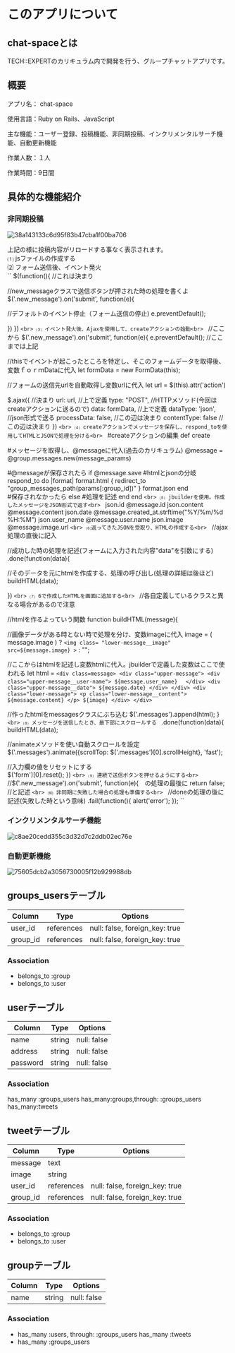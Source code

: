 # このアプリについて

## chat-spaceとは
TECH::EXPERTのカリキュラム内で開発を行う、グループチャットアプリです。

## 概要
アプリ名： chat-space <br>

使用言語：Ruby on Rails、JavaScript <br>

主な機能：ユーザー登録、投稿機能、非同期投稿、インクリメンタルサーチ機能、自動更新機能 <br>

作業人数：１人 <br>

作業時間：9日間 <br>

## 具体的な機能紹介
### 非同期投稿
![38a143133c6d95f83b47cba1f00ba706](https://user-images.githubusercontent.com/57340298/72162523-7fb0de80-3405-11ea-8b25-77e6d29868d7.gif)<br>

上記の様に投稿内容がリロードする事なく表示されます。<br>
⑴ jsファイルの作成する<br>
⑵ フォーム送信後、イベント発火<br>
``
$(function(){ //これは決まり

//new_messageクラスで送信ボタンが押された時の処理を書くよ
  $('.new_message').on('submit', function(e){   

//デフォルトのイベント停止（フォーム送信の停止)
  e.preventDefault(); 

  })
})
``<br>
⑶ イベント発火後、Ajaxを使用して、createアクションの始動<br>
``
//ここから
$('.new_message').on('submit', function(e){
  e.preventDefault();
//ここまでは上記

//thisでイベントが起こったところを特定し、そこのフォームデータを取得後、変数ｆｏｒｍDataに代入
  let formData = new FormData(this); 

//フォームの送信先urlを自動取得し変数urlに代入
  let url = $(this).attr('action')

  $.ajax({ //決まり
    url: url, //上で定義
    type: "POST", //HTTPメソッド(今回はcreateアクションに送るので)
    data: formData, //上で定義
    dataType: 'json', //json形式で送る
    processData: false, //この辺は決まり
    contentType: false //この辺は決まり
  })
  ``<br>
⑷ createアクションでメッセージを保存し、respond_toを使用してHTMLとJSONで処理を分ける<br>
``
#createアクションの編集
def create

#メッセージを取得し、@messageに代入(過去のカリキュラム)
    @message = @group.messages.new(message_params)

#@messageが保存されたら
    if @message.save
#htmlとjsonの分岐
      respond_to do |format|
        format.html { redirect_to "group_messages_path(params[:group_id])" }
        format.json
      end  
#保存されなかったら
    else
#処理を記述
    end
end
``<br>
⑸ jbuilderを使用。作成したメッセージをJSON形式で返す<br>
``
json.id      @message.id
json.content @message.content 
json.date    @message.created_at.strftime("%Y/%m/%d %H:%M")
json.user_name @message.user.name
json.image   @message.image.url
``<br>
⑹返ってきたJSONを受取り、HTMLの作成する<br>
``
//ajax処理の直後に記入

//成功した時の処理を記述(フォームに入力された内容"data"を引数にする)
.done(function(data){

//そのデータを元にhtmlを作成する、処理の呼び出し(処理の詳細は後ほど)
    buildHTML(data);

  })
``<br>
⑺ 6で作成したHTMLを画面に追加する<br>
``
//各自定義しているクラスと異なる場合があるので注意

//htmlを作るよっていう関数
function buildHTML(message){

//画像データがある時とない時で処理を分け、変数imageに代入
    image = ( message.image ) ? `<img class= "lower-message__image" src=${message.image} >` : "";

//ここからはhtmlを記述し変数htmlに代入。jbuilderで定義した変数はここで使われる
    let html = `<div class=message>
                    <div class="upper-message">
                      <div class="upper-message__user-name">
                      ${message.user_name}　
                      </div>
                      <div class="upper-message__date">
                      ${message.date}
                      </div>
                    </div>
                    <div class="lower-message">
                      <p class="lower-message__content">
                      ${message.content}
                      </p>
                      ${image}
                    </div>
                  </div> `

//作ったhtmlをmessagesクラスにぶち込む
    $('.messages').append(html); 
  }
``<br>
⑻ メッセージを送信したとき、最下部にスクロールする
``
.done(function(data){
    buildHTML(data);   

//animateメソッドを使い自動スクロールを設定 
    $('.messages').animate({scrollTop: $('.messages')[0].scrollHeight}, 'fast');   

//入力欄の値をリセットにする    
    $('form')[0].reset();
  })
  ``<br>
⑼ 連続で送信ボタンを押せるようにする<br>
``
//$('.new_message').on('submit', function(e){　の処理の最後に
return false;
//と記述
``<br>
⑽ 非同期に失敗した場合の処理も準備する<br>
``
//doneの処理の後に記述(失敗した時という意味)
.fail(function(){
      alert('error');
    });
``<br>

### インクリメンタルサーチ機能
![c8ae20cedd355c3d32d7c2ddb02ec76e](https://user-images.githubusercontent.com/57340298/72162756-e1714880-3405-11ea-98d4-31b8ef8d37f9.gif)<br>

### 自動更新機能
![75605dcb2a3056730005f12b929988db](https://user-images.githubusercontent.com/57340298/72163060-707e6080-3406-11ea-809d-ac2c33ee4997.gif)<br>





## groups_usersテーブル

|Column|Type|Options|
|------|----|-------|
|user_id|references|null: false, foreign_key: true|
|group_id|references|null: false, foreign_key: true|

### Association
- belongs_to :group
- belongs_to :user


## userテーブル

|Column|Type|Options|
|------|----|-------|
|name|string|null: false|
|address|string|null: false|
|password|string|null: false|

### Association
 has_many :groups_users
 has_many:groups,through: :groups_users
 has_many:tweets


## tweetテーブル

|Column|Type|Options|
|------|----|-------|
|message|text||
|image|string||
|user_id|references|null: false, foreign_key: true|
|group_id|references|null: false, foreign_key: true|

### Association
- belongs_to :group
- belongs_to :user


## groupテーブル

|Column|Type|Options|
|------|----|-------|
|name|string|null: false|

### Association
- has_many :users, through: :groups_users
  has_many :tweets
- has_many :groups_users
